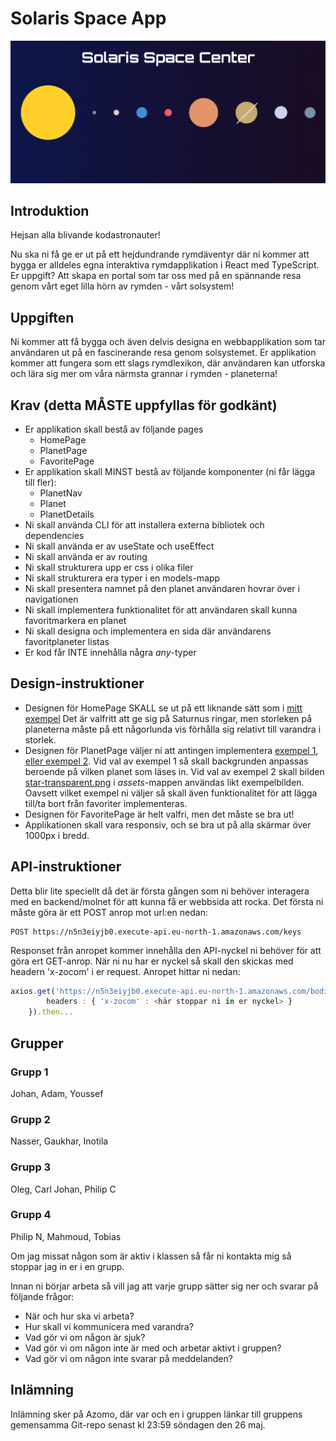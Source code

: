 # Solaris Space App

![poster](./assets/home-page-template.png)

## Introduktion
Hejsan alla blivande kodastronauter!

Nu ska ni få ge er ut på ett hejdundrande rymdäventyr där ni kommer att bygga er alldeles egna interaktiva rymdapplikation i React med TypeScript. Er uppgift? Att skapa en portal som tar oss med på en spännande resa genom vårt eget lilla hörn av rymden - vårt solsystem!

## Uppgiften
Ni kommer att få bygga och även delvis designa en webbapplikation som tar användaren ut på en fascinerande resa genom solsystemet. Er applikation kommer att fungera som ett slags rymdlexikon, där användaren kan utforska och lära sig mer om våra närmsta grannar i rymden - planeterna!

## Krav (detta MÅSTE uppfyllas för godkänt)
- Er applikation skall bestå av följande pages
    - HomePage
    - PlanetPage
    - FavoritePage
- Er applikation skall MINST bestå av följande komponenter (ni får lägga till fler):
    - PlanetNav
    - Planet
    - PlanetDetails
- Ni skall använda CLI för att installera externa bibliotek och dependencies
- Ni skall använda er av useState och useEffect
- Ni skall använda er av routing
- Ni skall strukturera upp er css i olika filer
- Ni skall strukturera era typer i en models-mapp
- Ni skall presentera namnet på den planet användaren hovrar över i navigationen
- Ni skall implementera funktionalitet för att användaren skall kunna favoritmarkera en planet
- Ni skall designa och implementera en sida där användarens favoritplaneter listas
- Er kod får INTE innehålla några *any*-typer

## Design-instruktioner
- Designen för HomePage SKALL se ut på ett liknande sätt som i [mitt exempel](./assets/home-page-template.png) Det är valfritt att ge sig på Saturnus ringar, men storleken på planeterna måste på ett någorlunda vis förhålla sig relativt till varandra i storlek.
- Designen för PlanetPage väljer ni att antingen implementera [exempel 1](./assets/planet-page-example1.png), [eller exempel 2](./assets/planet-page-example2.png). Vid val av exempel 1 så skall backgrunden anpassas beroende på vilken planet som läses in. Vid val av exempel 2 skall bilden [star-transparent.png](./assets/star-transparent.png) i *assets*-mappen användas likt exempelbilden. Oavsett vilket exempel ni väljer så skall även funktionalitet för att lägga till/ta bort från favoriter implementeras.
- Designen för FavoritePage är helt valfri, men det måste se bra ut!
- Applikationen skall vara responsiv, och se bra ut på alla skärmar över 1000px i bredd.

## API-instruktioner
Detta blir lite speciellt då det är första gången som ni behöver interagera med en backend/molnet för att kunna få er webbsida att rocka. Det första ni måste göra är ett POST anrop mot url:en nedan:

```
POST https://n5n3eiyjb0.execute-api.eu-north-1.amazonaws.com/keys
```

Responset från anropet kommer innehålla den API-nyckel ni behöver för att göra ert GET-anrop. När ni nu har er nyckel så skall den skickas med headern 'x-zocom' i er request. Anropet hittar ni nedan:

```typescript
axios.get('https://n5n3eiyjb0.execute-api.eu-north-1.amazonaws.com/bodies', {
        headers : { 'x-zocom' : <här stoppar ni in er nyckel> }
    }).then...
```

## Grupper
### Grupp 1
Johan, Adam, Youssef

### Grupp 2
Nasser, Gaukhar, Inotila

### Grupp 3
Oleg, Carl Johan, Philip C

### Grupp 4
Philip N, Mahmoud, Tobias

Om jag missat någon som är aktiv i klassen så får ni kontakta mig så stoppar jag in er i en grupp.

Innan ni börjar arbeta så vill jag att varje grupp sätter sig ner och svarar på följande frågor:
- När och hur ska vi arbeta?
- Hur skall vi kommunicera med varandra?
- Vad gör vi om någon är sjuk?
- Vad gör vi om någon inte är med och arbetar aktivt i gruppen?
- Vad gör vi om någon inte svarar på meddelanden?

## Inlämning
Inlämning sker på Azomo, där var och en i gruppen länkar till gruppens gemensamma Git-repo senast kl 23:59 söndagen den 26 maj.





